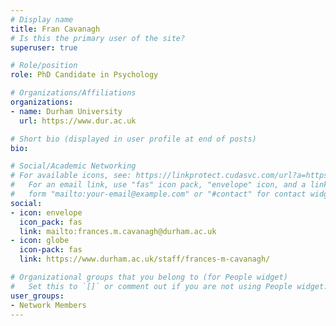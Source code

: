 ```yaml
---
# Display name
title: Fran Cavanagh
# Is this the primary user of the site?
superuser: true

# Role/position
role: PhD Candidate in Psychology

# Organizations/Affiliations
organizations:
- name: Durham University
  url: https://www.dur.ac.uk

# Short bio (displayed in user profile at end of posts)
bio: 

# Social/Academic Networking
# For available icons, see: https://linkprotect.cudasvc.com/url?a=https%3a%2f%2fsourcethemes.com%2facademic%2fdocs%2fpage-builder%2f%23icons&c=E,1,03Q55I8O6D-V-MsaI5i3Th7UvGHpRVj6l4dANOBXiQaBRckWF-Uxi40d1B8mh5T88rS8FWL6R2UVO5-e4mDAmzVU5C2FJcU0kEkb6Qi2tyc,&typo=1
#   For an email link, use "fas" icon pack, "envelope" icon, and a link in the
#   form "mailto:your-email@example.com" or "#contact" for contact widget.
social:
- icon: envelope
  icon_pack: fas
  link: mailto:frances.m.cavanagh@durham.ac.uk
- icon: globe
  icon-pack: fas
  link: https://www.durham.ac.uk/staff/frances-m-cavanagh/

# Organizational groups that you belong to (for People widget)
#   Set this to `[]` or comment out if you are not using People widget.
user_groups:
- Network Members
---
```



